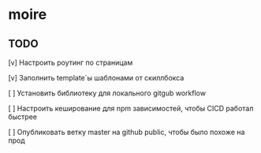 # moire

## TODO

[v] Настроить роутинг по страницам

[v] Заполнить template`ы шаблонами от скиллбокса

[ ] Установить библиотеку для локального gitgub workflow

[ ] Настроить кеширование для npm зависимостей, чтобы CICD работал быстрее

[ ] Опубликовать ветку master на github public, чтобы было похоже на прод
